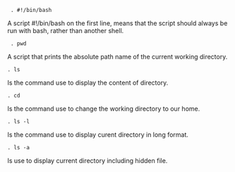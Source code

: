      . #!/bin/bash
 A script  #!/bin/bash on the first line,  means that the script should always be run with bash, rather than another shell.

     . pwd
 A script that prints the absolute path name of the current working directory.

    . ls
Is the command use to display the content of directory.

    . cd
Is the command use to change the working directory to our home.

    . ls -l
Is the command use to display curent directory in long format.

    . ls -a
Is use to display current directory including hidden file.
